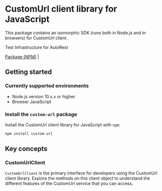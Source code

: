 # CustomUrl client library for JavaScript

This package contains an isomorphic SDK (runs both in Node.js and in browsers) for CustomUrl client.

Test Infrastructure for AutoRest

[Package (NPM)](https://www.npmjs.com/package/custom-url) |

## Getting started

### Currently supported environments

- Node.js version 10.x.x or higher
- Browser JavaScript


### Install the `custom-url` package

Install the CustomUrl client library for JavaScript with `npm`:

```bash
npm install custom-url
```


## Key concepts

### CustomUrlClient

`CustomUrlClient` is the primary interface for developers using the CustomUrl client library. Explore the methods on this client object to understand the different features of the CustomUrl service that you can access.

